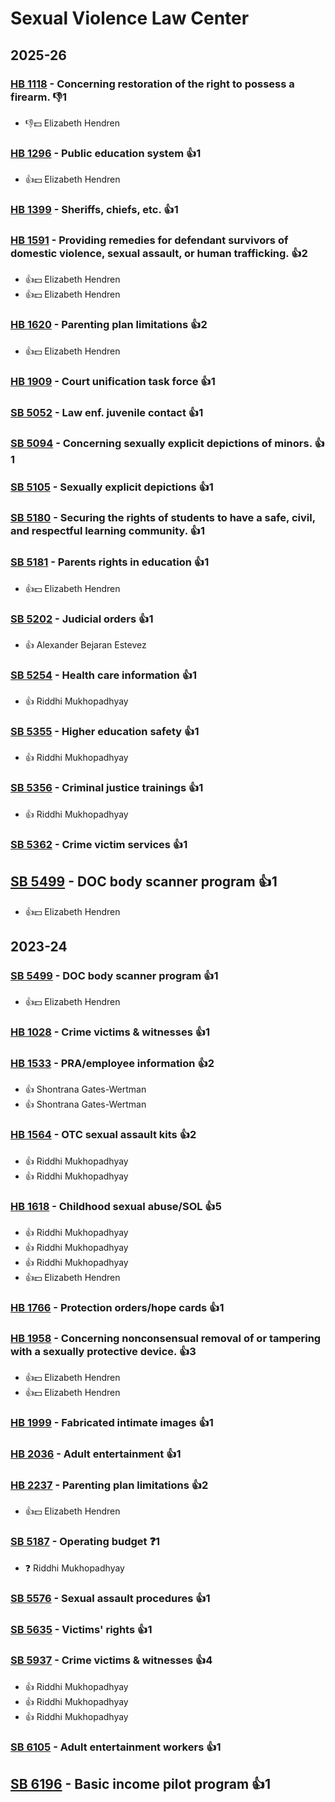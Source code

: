 # Sexual Violence Law Center
## 2025-26

### [HB 1118](/bill/2025-26/hb/1118/) - Concerning restoration of the right to possess a firearm.  👎1 
* 👎💵 Elizabeth Hendren

### [HB 1296](/bill/2025-26/hb/1296/) - Public education system 👍1  
* 👍💵 Elizabeth Hendren

### [HB 1399](/bill/2025-26/hb/1399/) - Sheriffs, chiefs, etc. 👍1  

### [HB 1591](/bill/2025-26/hb/1591/) - Providing remedies for defendant survivors of domestic violence, sexual assault, or human trafficking. 👍2  
* 👍💵 Elizabeth Hendren
* 👍💵 Elizabeth Hendren

### [HB 1620](/bill/2025-26/hb/1620/) - Parenting plan limitations 👍2  
* 👍💵 Elizabeth Hendren

### [HB 1909](/bill/2025-26/hb/1909/) - Court unification task force 👍1  

### [SB 5052](/bill/2025-26/sb/5052/) - Law enf. juvenile contact 👍1  

### [SB 5094](/bill/2025-26/sb/5094/) - Concerning sexually explicit depictions of minors.  👍1  

### [SB 5105](/bill/2025-26/sb/5105/) - Sexually explicit depictions 👍1  

### [SB 5180](/bill/2025-26/sb/5180/) - Securing the rights of students to have a safe, civil, and respectful learning community. 👍1  

### [SB 5181](/bill/2025-26/sb/5181/) - Parents rights in education 👍1  
* 👍💵 Elizabeth Hendren

### [SB 5202](/bill/2025-26/sb/5202/) - Judicial orders 👍1  
* 👍 Alexander Bejaran Estevez

### [SB 5254](/bill/2025-26/sb/5254/) - Health care information 👍1  
* 👍 Riddhi Mukhopadhyay

### [SB 5355](/bill/2025-26/sb/5355/) - Higher education safety 👍1  
* 👍 Riddhi Mukhopadhyay

### [SB 5356](/bill/2025-26/sb/5356/) - Criminal justice trainings 👍1  
* 👍 Riddhi Mukhopadhyay

### [SB 5362](/bill/2025-26/sb/5362/) - Crime victim services 👍1  

## [SB 5499](/bill/2025-26/sb/5499/) - DOC body scanner program 👍1  
* 👍💵 Elizabeth Hendren

## 2023-24

### [SB 5499](/bill/2023-24/sb/5499/) - DOC body scanner program 👍1  
* 👍💵 Elizabeth Hendren

### [HB 1028](/bill/2023-24/hb/1028/) - Crime victims & witnesses 👍1  

### [HB 1533](/bill/2023-24/hb/1533/) - PRA/employee information 👍2  
* 👍 Shontrana Gates-Wertman
* 👍 Shontrana Gates-Wertman

### [HB 1564](/bill/2023-24/hb/1564/) - OTC sexual assault kits 👍2  
* 👍 Riddhi Mukhopadhyay
* 👍 Riddhi Mukhopadhyay

### [HB 1618](/bill/2023-24/hb/1618/) - Childhood sexual abuse/SOL 👍5  
* 👍 Riddhi Mukhopadhyay
* 👍 Riddhi Mukhopadhyay
* 👍 Riddhi Mukhopadhyay
* 👍💵 Elizabeth Hendren

### [HB 1766](/bill/2023-24/hb/1766/) - Protection orders/hope cards 👍1  

### [HB 1958](/bill/2023-24/hb/1958/) - Concerning nonconsensual removal of or tampering with a sexually protective device. 👍3  
* 👍💵 Elizabeth Hendren
* 👍💵 Elizabeth Hendren

### [HB 1999](/bill/2023-24/hb/1999/) - Fabricated intimate images 👍1  

### [HB 2036](/bill/2023-24/hb/2036/) - Adult entertainment 👍1  

### [HB 2237](/bill/2023-24/hb/2237/) - Parenting plan limitations 👍2  
* 👍💵 Elizabeth Hendren

### [SB 5187](/bill/2023-24/sb/5187/) - Operating budget   ❓1
* ❓ Riddhi Mukhopadhyay

### [SB 5576](/bill/2023-24/sb/5576/) - Sexual assault procedures 👍1  

### [SB 5635](/bill/2023-24/sb/5635/) - Victims' rights 👍1  

### [SB 5937](/bill/2023-24/sb/5937/) - Crime victims & witnesses 👍4  
* 👍 Riddhi Mukhopadhyay
* 👍 Riddhi Mukhopadhyay
* 👍 Riddhi Mukhopadhyay

### [SB 6105](/bill/2023-24/sb/6105/) - Adult entertainment workers 👍1  

## [SB 6196](/bill/2023-24/sb/6196/) - Basic income pilot program 👍1  
